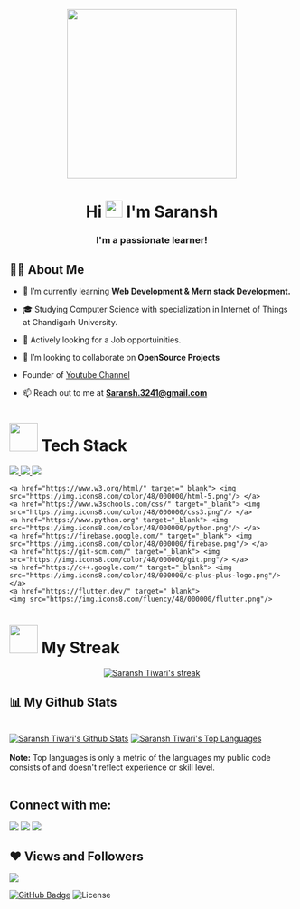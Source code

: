 <p align="center">
<a align="center"><img src="file:///C:/Users/Asus/Downloads/NicePng_avatar-png_8049853_adobe_express.svg" width="300px"> </a>
</p>



<h1 align="center">Hi <img src="https://raw.githubusercontent.com/MartinHeinz/MartinHeinz/master/wave.gif" width="30px"> I'm Saransh</h1>
<h3 align="center">I'm a passionate learner!</h3>


## 🙋‍♂️ About Me

- 🌱 I’m currently learning **Web Development & Mern stack Development.**

- 🎓 Studying Computer Science with specialization in Internet of Things at Chandigarh University.

- 💼   Actively looking for a Job opportuinities.

- 👯 I’m looking to collaborate on **OpenSource Projects**

- Founder of <a href="https://www.youtube.com/channel/UC-dBzAiZz-pN2dVRV9ALRvw" target="_blank">Youtube Channel</a>

- 📫 Reach out to me at **Saransh.3241@gmail.com**


<h1/><img src="https://raw.githubusercontent.com/JayantGoel001/JayantGoel001/master/GIF/github.gif" width="50px"/> Tech Stack</h1>
    
<p align="left"> 
    <a href="https://www.geeksforgeeks.org/mern-stack/" target="_blank"> <img src="https://img.icons8.com/color/48/000000/full-stack.png"/> </a>
    <a href="https://react.com/" target="_blank"> <img src="https://img.icons8.com/color/48/000000/react-native.png"/> </a>
    <a href="https://www.java.com" target="_blank"> <img src="https://img.icons8.com/color/48/000000/java-coffee-cup-logo.png"/> </a>
    
    <a href="https://www.w3.org/html/" target="_blank"> <img src="https://img.icons8.com/color/48/000000/html-5.png"/> </a> 
    <a href="https://www.w3schools.com/css/" target="_blank"> <img src="https://img.icons8.com/color/48/000000/css3.png"/> </a> 
    <a href="https://www.python.org" target="_blank"> <img src="https://img.icons8.com/color/48/000000/python.png"/> </a>
    <a href="https://firebase.google.com/" target="_blank"> <img src="https://img.icons8.com/color/48/000000/firebase.png"/> </a> 
    <a href="https://git-scm.com/" target="_blank"> <img src="https://img.icons8.com/color/48/000000/git.png"/> </a>
    <a href="https://c++.google.com/" target="_blank"> <img src="https://img.icons8.com/color/48/000000/c-plus-plus-logo.png"/> </a>
    <a href="https://flutter.dev/" target="_blank">
    <img src="https://img.icons8.com/fluency/48/000000/flutter.png"/>
</p>
    
<h1/><img src="https://camo.githubusercontent.com/63371d36886ee658f5a97401f393e1ab1684b2fd3de674b8f5efc7d410b2a3d0/68747470733a2f2f6d656469612e67697068792e636f6d2f6d656469612f57556c706c634d704f43456d5447427442572f67697068792e676966" width="50px"/> My Streak</h1>
    
<p align="center">
    <a href="https://github.com/SaranshTiwari03/github-readme-streak-stats">
        <img title="🔥 Get streak stats for your profile at git.io/streak-stats" alt="Saransh Tiwari's streak" src="https://github-readme-streak-stats.herokuapp.com/?user=SaranshTiwari03&theme=black-ice&hide_border=true&stroke=0000&background=060A0CD0"/>
    </a>
</p>


## 📊 My Github Stats

  <br/>
    <a href="https://github.com/SaranshTiwari03/github-readme-stats"><img alt="Saransh Tiwari's Github Stats" src="https://github-readme-stats.vercel.app/api?username=SaranshTiwari03&show_icons=true&count_private=true&theme=react&hide_border=true&bg_color=0D1117" /></a>
  <a href="https://github.com/SaranshTiwari03/github-readme-stats"><img alt="Saransh Tiwari's Top Languages" src="https://github-readme-stats.vercel.app/api/top-langs/?username=SaranshTiwari03&langs_count=8&count_private=true&layout=compact&theme=react&hide_border=true&bg_color=0D1117" /></a> 

  <br/>
<br>
  <b>Note:</b> Top languages is only a metric of the languages my public code consists of and doesn't reflect experience or skill level.


<br/>
<br>

<!-- <a href="https://github.com/SaranshTiwari03/github-readme-activity-graph"><img alt="Saransh Tiwari's Activity Graph" src="https://activity-graph.herokuapp.com/graph?username=SaranshTiwari03&bg_color=0D1117&color=5BCDEC&line=5BCDEC&point=FFFFFF&hide_border=true" /></a> -->

## Connect with me:
<p align="left">

<a href = "https://www.linkedin.com/in/saransh-tiwari-5a934a139/"><img src="https://img.icons8.com/fluent/48/000000/linkedin.png"/></a>
<a href = "https://https://twitter.com/Saransh_Tiwari_"><img src="https://img.icons8.com/fluent/48/000000/twitter.png"/></a>
<a href = "https://www.youtube.com/channel/UC-dBzAiZz-pN2dVRV9ALRvw"><img src="https://img.icons8.com/color/48/000000/youtube-play.png"/></a>

</p>

## ❤ Views and Followers
<a href="https://github.com/SaranshTiwari03/github-profile-views-counter">
    <img src="https://komarev.com/ghpvc/?username=SaranshTiwari03">
</a>

<a href="https://github.com/SaranshTiwari03?tab=followers"><img src="https://img.shields.io/github/followers/SaranshTiwari03?label=Followers&style=social" alt="GitHub Badge"></a> 
![License](https://camo.githubusercontent.com/890acbdcb87868b382af9a4b1fac507b9659d9bf/68747470733a2f2f696d672e736869656c64732e696f2f62616467652f6c6963656e73652d4d49542d626c75652e737667)
